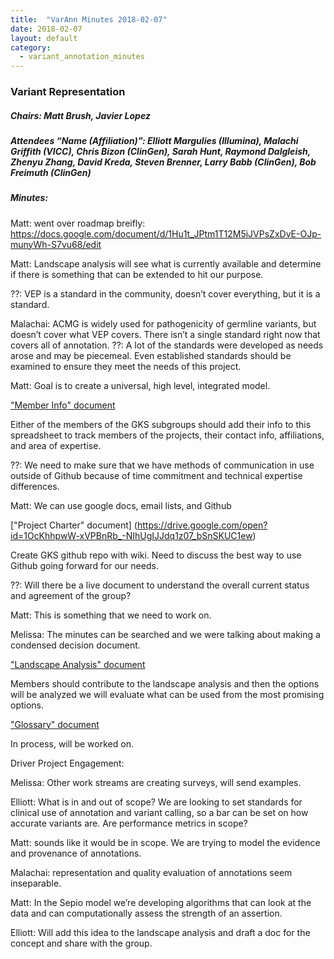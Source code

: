 ```yaml
---
title:  "VarAnn Minutes 2018-02-07"
date: 2018-02-07
layout: default
category:
  - variant_annotation_minutes
---
```


### Variant Representation 
##### Chairs: Matt Brush, Javier Lopez
##### Attendees “Name (Affiliation)”: Elliott Margulies (Illumina), Malachi Griffith (VICC), Chris Bizon (ClinGen), Sarah Hunt, Raymond Dalgleish, Zhenyu Zhang, David Kreda, Steven Brenner, Larry Babb (ClinGen), Bob Freimuth (ClinGen)


##### Minutes:

Matt: went over roadmap breifly: https://docs.google.com/document/d/1Hu1t_JPtm1T12M5iJVPsZxDvE-OJp-munyWh-S7vu68/edit

Matt: Landscape analysis will see what is currently available and determine if there is something that can be extended to hit our purpose.

??: VEP is a standard in the community, doesn’t cover everything, but it is a standard.

Malachai: ACMG is widely used for pathogenicity of germline variants, but doesn’t cover what VEP covers.  There isn’t a single standard right now that covers all of annotation.
??: A lot of the standards were developed as needs arose and may be piecemeal.  Even established standards should be examined to ensure they meet the needs of this project.

Matt: Goal is to create a universal, high level, integrated model.

["Member Info" document](https://drive.google.com/open?id=15c9Mf0isMfMdNBJLSChTIy0FtzieHJx6tfj5bbNndq0) 

Either of the members of the GKS subgroups should add their info to this spreadsheet to track members of the projects, their contact info, affiliations, and area of expertise.

??: We need to make sure that we have methods of communication in use outside of Github because of time commitment and technical expertise differences.

Matt: We can use google docs, email lists, and Github

 ["Project Charter" document] (https://drive.google.com/open?id=1OcKhhpwW-xVPBnRb_-NIhUgIJJdq1z07_bSnSKUC1ew)
 
Create GKS github repo with wiki.  Need to discuss the best way to use Github going forward for our needs.

??: Will there be a live document to understand the overall current status and agreement of the group?

Matt: This is something that we need to work on.

Melissa: The minutes can be searched and we were talking about making a condensed decision document.

["Landscape Analysis" document](https://drive.google.com/open?id=1BV0BuvdkobVAi3YLCzqUUqBGT-wM2jPfLvVQAF5IQcc)

Members should contribute to the landscape analysis and then the options will be analyzed we will evaluate what can be used from the most promising options.

["Glossary" document](https://drive.google.com/open?id=1zrOXzD08XletSHwrJHofkPufANkAy7marAkPyFX9AVY)

In process, will be worked on.

Driver Project Engagement: 

Melissa: Other work streams are creating surveys, will send examples.

Elliott: What is in and out of scope?  We are looking to set standards for clinical use of annotation and variant calling, so a bar can be set on how accurate variants are.  Are performance metrics in scope?

Matt: sounds like it would be in scope.  We are trying to model the evidence and provenance of annotations.

Malachai: representation and quality evaluation of annotations seem inseparable.

Matt: In the Sepio model we’re developing algorithms that can look at the data and can computationally assess the strength of an assertion.

Elliott: Will add this idea to the landscape analysis and draft a doc for the concept and share with the group.
